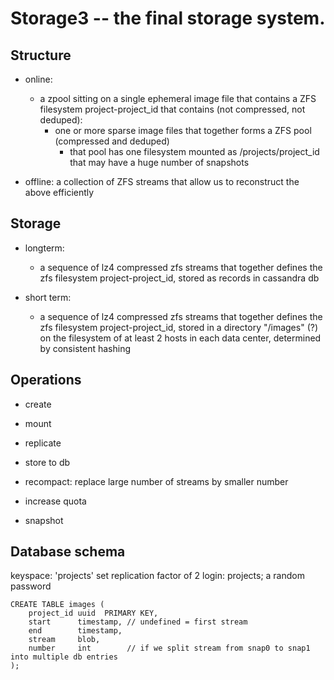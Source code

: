 # Storage3 -- the final storage system.


## Structure

 - online:

     - a zpool sitting on a single ephemeral image file that contains a ZFS filesystem project-project_id that contains (not compressed, not deduped):
          - one or more sparse image files that together forms a ZFS pool (compressed and deduped)
              - that pool has one filesystem mounted as /projects/project_id that may have a huge number of snapshots

 - offline: a collection of ZFS streams that allow us to reconstruct the above efficiently

## Storage

 - longterm:
     - a sequence of lz4 compressed zfs streams that together defines the zfs filesystem project-project_id, stored as records in cassandra db

 - short term:
     - a sequence of lz4 compressed zfs streams that together defines the zfs filesystem project-project_id, stored in a directory "/images" (?) on the filesystem of at least 2 hosts in each data center, determined by consistent hashing


## Operations

 - create

 - mount

 - replicate

 - store to db

 - recompact: replace large number of streams by smaller number

 - increase quota

 - snapshot

## Database schema

keyspace: 'projects'
set replication factor of 2
login: projects; a random password

    CREATE TABLE images (
        project_id uuid  PRIMARY KEY,
        start      timestamp, // undefined = first stream
        end        timestamp,
        stream     blob,
        number     int        // if we split stream from snap0 to snap1 into multiple db entries
    );


